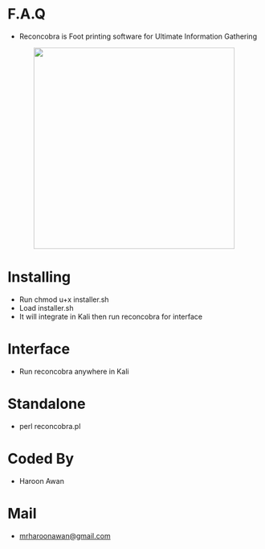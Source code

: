 # F.A.Q
- Reconcobra is Foot printing software for Ultimate Information Gathering


<div align="center">
    <img src="https://imgur.com/kq7wdp6" width="400px"</img> 
</div>


# Installing
- Run chmod u+x installer.sh
- Load installer.sh
- It will integrate in Kali then run reconcobra for interface

# Interface
- Run reconcobra anywhere in Kali

# Standalone
- perl reconcobra.pl

# Coded By
- Haroon Awan

# Mail
- mrharoonawan@gmail.com
